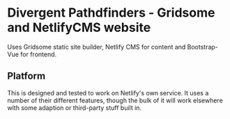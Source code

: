 # Divergent Pathdfinders - Gridsome and NetlifyCMS website

Uses Gridsome static site builder, Netlify CMS for content and Bootstrap-Vue for frontend.

## Platform

This is designed and tested to work on Netlify's own service. It uses a number of their different features, though the bulk of it will work elsewhere with some adaption or third-party stuff built in.